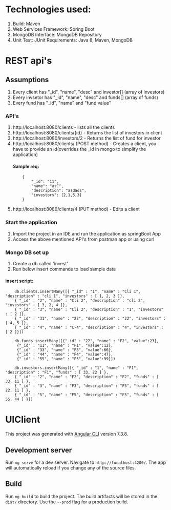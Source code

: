 # Technologies used:

 1. Build: Maven
 2. Web Services Framework: Spring Boot
 3. MongoDB Interface: MongoDB Repository
 4. Unit Test: JUnit Requirements: Java 8, Maven, MongoDB

# REST api's

## Assumptions
 1. Every client has "_id", "name", "desc" and investor[] (array of investors)
 2. Every invsetor has "_id", "name", "desc" and funds[] (array of funds)
 3. Every fund has "_id", "name" and "fund value"
 
### API's
 1. http://localhost:8080/clients - lists all the clients
 2. http://localhost:8080/clients/{id} - Returns the list of investors in client
 3. http://localhost:8080/investors/2 - Returns the list of fund for investor
 4. http://localhost:8080/clients/   (POST method) - Creates a client, you have to provide an id(overrides the _id in mongo to simplify the application)
 	#### Sample req:
 			{
			    "_id": "11",
			    "name": "asC",
			    "description": "asdads",
			    "investors": [2,1,5,3]
			}
 5.  http://localhost:8080/clients/4 (PUT method) - Edits a client
 
 ### Start the application
  1. Import the project in an IDE and run the application as springBoot App
  2. Access the above mentioned API's from postman app or using curl

 ### Mongo DB set up
  1. Create a db called 'invest'
  2. Run below insert commands to load sample data
  #### insert script:
	
		db.clients.insertMany([{ "_id" : "1", "name" : "Cli 1", "description" : "cli 1", "investors" : [ 1, 2, 3 ]},
		{ "_id" : "2", "name" : "Cli 2", "description" : "cli 2", "investors" : [ 3, 2, 4 ]},
		{ "_id" : "3", "name" : "Cli 2", "description" : "1", "investors" : [ 2 ]},
		{ "_id" : "31", "name" : "22", "description" : "22", "investors" : [ 4, 5 ]},
		{ "_id" : "4", "name" : "C-4", "description" : "4", "investors" : [ 2 ]}])

		db.funds.insertMany([{"_id" : "22", "name" : "F2", "value":23},
		 {"_id" : "11", "name" : "F1", "value":12},
		 {"_id" : "33", "name" : "F3", "value":66},
		 {"_id" : "44", "name" : "F4", "value":47},
		 {"_id" : "55", "name" : "F5", "value":99}])

		db.investors.insertMany([{ "_id" : "1", "name" : "F1", "description" : "F1", "funds" : [ 33, 22 ] },
		{ "_id" : "2", "name" : "F2", "description" : "F2", "funds" : [ 33, 11 ] },
		{ "_id" : "3", "name" : "F3", "description" : "F3", "funds" : [ 22, 11 ] },
		{ "_id" : "5", "name" : "F5", "description" : "F5", "funds" : [ 55, 44 ] }])

# UIClient

This project was generated with [Angular CLI](https://github.com/angular/angular-cli) version 7.3.8.

## Development server

Run `ng serve` for a dev server. Navigate to `http://localhost:4200/`. The app will automatically reload if you change any of the source files.

## Build

Run `ng build` to build the project. The build artifacts will be stored in the `dist/` directory. Use the `--prod` flag for a production build.
